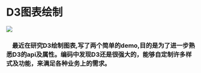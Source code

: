 
# D3图表绘制
![](https://github.com/Nicholas-Kay/base/blob/chart/D3-chart-blue.svg)

### &nbsp;&nbsp;&nbsp;&nbsp;最近在研究D3绘制图表,写了两个简单的demo,目的是为了进一步熟悉D3的api及属性。编码中发现D3还是很强大的，能够自定制许多样式及功能，来满足各种业务上的需求。
